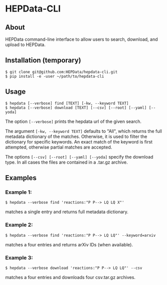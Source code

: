 # HEPData-CLI

## About

HEPData command-line interface to allow users to search, download, and upload to HEPData.

## Installation (temporary)

```code
$ git clone git@github.com:HEPData/hepdata-cli.git
$ pip install -e -user ~/path/to/hepdata-cli
```

## Usage

```code
$ hepdata [--verbose] find [TEXT] [-kw, --keyword TEXT]
$ hepdata [--verbose] download [TEXT] [--csv] [--root] [--yaml] [--yoda]
```

The option ```[--verbose]``` prints the hepdata url of the given search.

The argument ```[-kw, --keyword TEXT]``` defaults to "All", which returns the full metadata dictionary of the matches. Otherwise, it is used to filter the dictionary for specific keywords. An exact match of the keyword is first attempted, otherwise partial matches are accepted.

The options  ```[--csv] [--root] [--yaml] [--yoda]``` specify the download type. In all cases the files are contained in a .tar.gz archive.

## Examples

### Example 1:

```code
$ hepdata --verbose find 'reactions:"P P--> LQ LQ X"'
```
matches a single entry and returns full metadata dictionary.

### Example 2:

```code
$ hepdata --verbose find 'reactions:"P P--> LQ LQ"' --keyword=arxiv
```
matches a four entries and returns arXiv IDs (when available).

### Example 3:

```code
$ hepdata --verbose download 'reactions:"P P--> LQ LQ"' --csv
```
matches a four entries and downloads four csv.tar.gz archives.